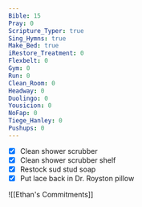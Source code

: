 ```yaml
---
Bible: 15
Pray: 0
Scripture_Typer: true
Sing_Hymns: true
Make_Bed: true
iRestore_Treatment: 0
Flexbelt: 0
Gym: 0
Run: 0
Clean_Room: 0
Headway: 0
Duolingo: 0
Yousicion: 0
NoFap: 0
Tiege_Hanley: 0
Pushups: 0
---
```


- [x] Clean shower scrubber
- [x] Clean shower scrubber shelf
- [x] Restock sud stud soap
- [x] Put lace back in Dr. Royston pillow

![[Ethan's Commitments]]